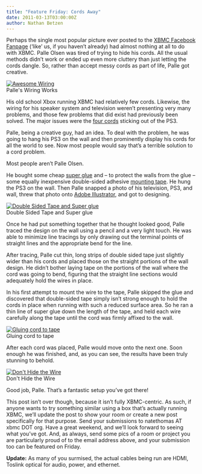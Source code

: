 ```yaml
---
title: "Feature Friday: Cords Away"
date: 2011-03-13T03:00:00Z
author: Nathan Betzen
---
```


Perhaps the single most popular picture ever posted to the [XBMC Facebook Fanpage](https://www.facebook.com/XBMC "XBMC Facebook Fanpage") (‘like’ us, if you haven’t already) had almost nothing at all to do with XBMC. Palle Olsen was tired of trying to hide his cords. All the usual methods didn’t work or ended up even more cluttery than just letting the cords dangle. So, rather than accept messy cords as part of life, Palle got creative.

[![Awesome Wiring](/images/blog/4-300x199.webp "Awesome Wiring")](/images/blog/4.webp)  
 Palle's Wiring Works

His old school Xbox running XBMC had relatively few cords. Likewise, the wiring for his speaker system and television weren’t presenting very many problems, and those few problems that did exist had previously been solved. The major issues were the [four cords](https://www.amazon.com/gp/product/B000MIXFWA/ref=as_li_ss_tl?ie=UTF8&amp;tag=thfefi02-20&amp;linkCode=as2&amp;camp=217145&amp;creative=399349&amp;creativeASIN=B000MIXFWA "PS3 Cords") sticking out of the PS3.

Palle, being a creative guy, had an idea. To deal with the problem, he was going to hang his PS3 on the wall and then prominently display his cords for all the world to see. Now most people would say that’s a terrible solution to a cord problem.

Most people aren’t Palle Olsen.

He bought some cheap [super glue](https://www.amazon.com/gp/product/B003BSF7ZG/ref=as_li_ss_tl?ie=UTF8&amp;tag=thfefi02-20&amp;linkCode=as2&amp;camp=217145&amp;creative=399349&amp;creativeASIN=B003BSF7ZG "Super Glue") and – to protect the walls from the glue – some equally inexpensive double-sided adhesive [mounting tape](https://www.amazon.com/gp/product/B00004Z498/ref=as_li_ss_tl?ie=UTF8&amp;tag=thfefi02-20&amp;linkCode=as2&amp;camp=217145&amp;creative=399349&amp;creativeASIN=B00004Z498 "mounting tape"). He hung the PS3 on the wall. Then Palle snapped a photo of his television, PS3, and wall, threw that photo onto [Adobe Illustrator](https://www.amazon.com/gp/product/B003B32AQK/ref=as_li_ss_tl?ie=UTF8&amp;tag=thfefi02-20&amp;linkCode=as2&amp;camp=217145&amp;creative=399349&amp;creativeASIN=B003B32AQK "Adobe Illustrator"), and got to designing.

[![Double Sided Tape and Super glue](/images/blog/1-300x266.webp "Double Sided Tape and Super glue")](/images/blog/1.webp)  
 Double Sided Tape and Super glue

Once he had put something together that he thought looked good, Palle traced the design on the wall using a pencil and a very light touch. He was able to minimize line tracings by only drawing out the terminal points of straight lines and the appropriate bend for the line.

After tracing, Palle cut thin, long strips of double sided tape just slightly wider than his cords and placed those on the straight portions of the wall design. He didn’t bother laying tape on the portions of the wall where the cord was going to bend, figuring that the straight line sections would adequately hold the wires in place.

In his first attempt to mount the wire to the tape, Palle skipped the glue and discovered that double-sided tape simply isn’t strong enough to hold the cords in place when running with such a reduced surface area. So he ran a thin line of super glue down the length of the tape, and held each wire carefully along the tape until the cord was firmly affixed to the wall.

[![Gluing cord to tape](/images/blog/2-199x300.webp "Gluing cord to tape")](/images/blog/2.webp)  
 Gluing cord to tape

After each cord was placed, Palle would move onto the next one. Soon enough he was finished, and, as you can see, the results have been truly stunning to behold.

[![Don't Hide the Wire](/images/blog/5-191x300.webp "Don't Hide the Wire")](/images/blog/5.webp)  
 Don't Hide the Wire

Good job, Palle. That’s a fantastic setup you’ve got there!

This post isn’t over though, because it isn’t fully XBMC-centric. As such, if anyone wants to try something similar using a box that’s actually running XBMC, we’ll update the post to show your room or create a new post specifically for that purpose. Send your submissions to natethomas AT xbmc DOT org. Have a great weekend, and we’ll look forward to seeing what you’ve got. And, as always, send some pics of a room or project you are particularly proud of to the email address above, and your submission too can be featured on Friday.

**Update:** As many of you surmised, the actual cables being run are HDMI, Toslink optical for audio, power, and ethernet.
